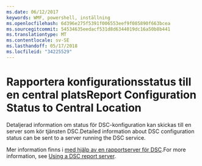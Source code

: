```yaml
---
ms.date: 06/12/2017
keywords: WMF, powershell, inställning
ms.openlocfilehash: 6d396e275f5391f006553eef9f085890f663bcea
ms.sourcegitcommit: 54534635eedacf531d8d6344019dc16a50b8b441
ms.translationtype: MT
ms.contentlocale: sv-SE
ms.lasthandoff: 05/17/2018
ms.locfileid: "34225529"
---
```

# <a name="report-configuration-status-to-central-location"></a><span data-ttu-id="26f1b-102">Rapportera konfigurationsstatus till en central plats</span><span class="sxs-lookup"><span data-stu-id="26f1b-102">Report Configuration Status to Central Location</span></span>

<span data-ttu-id="26f1b-103">Detaljerad information om status för DSC-konfiguration kan skickas till en server som kör tjänsten DSC.</span><span class="sxs-lookup"><span data-stu-id="26f1b-103">Detailed information about DSC configuration status can be sent to a server running the DSC service.</span></span>

<span data-ttu-id="26f1b-104">Mer information finns i [med hjälp av en rapportserver för DSC](https://msdn.microsoft.com/powershell/dsc/reportserver).</span><span class="sxs-lookup"><span data-stu-id="26f1b-104">For more information, see [Using a DSC report server](https://msdn.microsoft.com/powershell/dsc/reportserver).</span></span>
